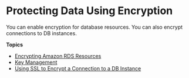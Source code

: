 # Protecting Data Using Encryption<a name="Encryption"></a>

You can enable encryption for database resources\. You can also encrypt connections to DB instances\.

**Topics**
+ [Encrypting Amazon RDS Resources](Overview.Encryption.md)
+ [Key Management](Overview.Encryption.Keys.md)
+ [Using SSL to Encrypt a Connection to a DB Instance](UsingWithRDS.SSL.md)